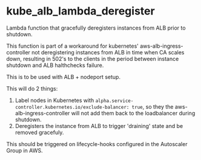 # kube_alb_lambda_deregister
Lambda function that gracefully deregisters instances from ALB prior to shutdown.

This function is part of a workaround for kubernetes' aws-alb-ingress-controller not deregistering instances from ALB in time when CA scales down, resulting in 502's to the clients in the period between instance shutdown and ALB halthchecks failure.

This is to be used with ALB + nodeport setup.

This will do 2 things:
1. Label nodes in Kubernetes with `alpha.service-controller.kubernetes.io/exclude-balancer: true`, so they the aws-alb-ingress-controller will not add them back to the loadbalancer during shutdown.
2. Deregisters the instance from ALB to trigger 'draining' state and be removed gracefuly.

This should be triggered on lifecycle-hooks configured in the Autoscaler Group in AWS.
